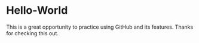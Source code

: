 # Hello-World
This is a great opportunity to practice using GitHub and its features. Thanks for checking this out.
